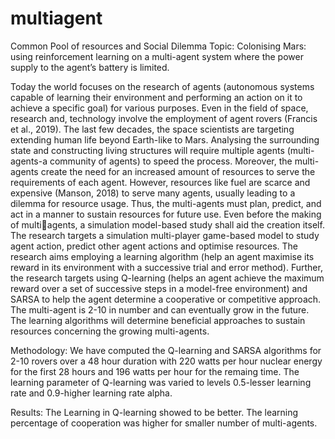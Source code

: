 # multiagent
Common Pool of resources and Social Dilemma
 Topic: Colonising Mars: using reinforcement learning on a multi-agent system where the power supply to the agent’s battery is limited.

Today the world focuses on the research of agents (autonomous systems capable of learning 
their environment and performing an action on it to achieve a specific goal) for various 
purposes. Even in the field of space, research and, technology involve the employment of 
agent rovers (Francis et al., 2019). The last few decades, the space scientists are targeting 
extending human life beyond Earth-like to Mars. Analysing the surrounding state and 
constructing living structures will require multiple agents (multi-agents-a community of 
agents) to speed the process. 
Moreover, the multi-agents create the need for an increased amount of resources to serve the requirements of each agent.
However, resources like fuel are scarce and expensive (Manson, 2018) to serve many agents, 
usually leading to a dilemma for resource usage. Thus, the multi-agents must plan, predict, 
and act in a manner to sustain resources for future use.
Even before the making of multiagents, a simulation model-based study shall aid the creation itself.
The research targets a simulation multi-player game-based model to study agent action, 
predict other agent actions and optimise resources. The research aims employing a learning 
algorithm (help an agent maximise its reward in its environment with a successive trial and 
error method).
Further, the research targets using Q-learning (helps an agent achieve the maximum reward 
over a set of successive steps in a model-free environment) and SARSA to help the agent 
determine a cooperative or competitive approach. The multi-agent is 2-10 in number and can 
eventually grow in the future. The learning algorithms will determine beneficial approaches 
to sustain resources concerning the growing multi-agents.

Methodology: 
We have computed the Q-learning and SARSA algorithms for 2-10 rovers over a 48 hour duration with 220 watts per hour nuclear energy for the first 28 hours and 196 watts per hour for the remaing time.
The learning parameter of Q-learning was varied to levels 0.5-lesser learning rate and 0.9-higher learning rate alpha.

Results:
The Learning in Q-learning showed to be better.
The learning percentage of cooperation was higher for smaller number of multi-agents.
 
